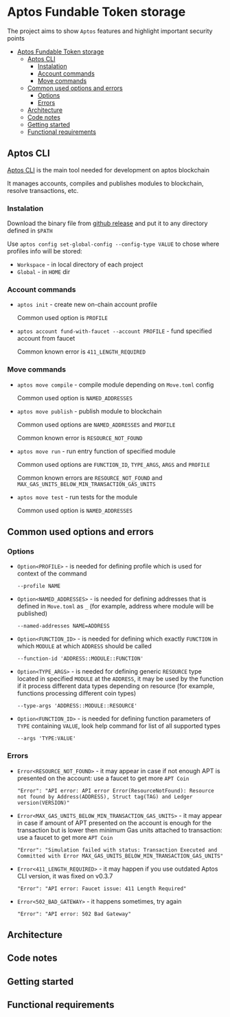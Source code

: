 # Aptos Fundable Token storage
The project aims to show `Aptos` features and highlight important security points

- [Aptos Fundable Token storage](#aptos-fundable-token-storage)
  - [Aptos CLI](#aptos-cli)
    - [Instalation](#instalation)
    - [Account commands](#account-commands)
    - [Move commands](#move-commands)
  - [Common used options and errors](#common-used-options-and-errors)
    - [Options](#options)
    - [Errors](#errors)
  - [Architecture](#architecture)
  - [Code notes](#code-notes)
  - [Getting started](#getting-started)
  - [Functional requirements](#functional-requirements)


## Aptos CLI
[Aptos CLI](https://github.com/aptos-labs/aptos-core/releases?q=CLI) is the main tool needed for development on aptos blockchain

It manages accounts, compiles and publishes modules to blockchain, resolve transactions, etc.

### Instalation
Download the binary file from [github release](https://github.com/aptos-labs/aptos-core/releases?q=CLI) and put it to any directory defined in `$PATH`

Use `aptos config set-global-config --config-type VALUE` to chose where profiles info will be stored:
- `Workspace` - in local directory of each project
- `Global` - in `HOME` dir

### Account commands
- `aptos init` - create new on-chain account profile

  Common used option is `PROFILE`

- `aptos account fund-with-faucet --account PROFILE` - fund specified account from faucet

  Common known error is `411_LENGTH_REQUIRED`

### Move commands
- `aptos move compile` - compile module depending on `Move.toml` config

  Common used option is `NAMED_ADDRESSES`

- `aptos move publish` - publish module to blockchain

  Common used options are `NAMED_ADDRESSES` and `PROFILE`

  Common known error is `RESOURCE_NOT_FOUND`

- `aptos move run` - run entry function of specified module

  Common used options are `FUNCTION_ID`, `TYPE_ARGS`, `ARGS` and `PROFILE`

  Common known errors are `RESOURCE_NOT_FOUND` and `MAX_GAS_UNITS_BELOW_MIN_TRANSACTION_GAS_UNITS`

- `aptos move test` - run tests for the module

  Common used option is `NAMED_ADDRESSES`


## Common used options and errors
### Options
- `Option<PROFILE>` - is needed for defining profile which is used for context of the command

  `--profile NAME`

- `Option<NAMED_ADDRESSES>` - is needed for defining addresses that is defined in `Move.toml` as `_` (for example, address where module will be published)

  `--named-addresses NAME=ADDRESS`

- `Option<FUNCTION_ID>` - is needed for defining which exactly `FUNCTION` in which `MODULE` at which `ADDRESS` should be called

  `--function-id 'ADDRESS::MODULE::FUNCTION'`

- `Option<TYPE_ARGS>` - is needed for defining generic `RESOURCE` type located in specified `MODULE` at the `ADDRESS`, it may be used by the function if it process different data types depending on resource (for example, functions processing different coin types)

  `--type-args 'ADDRESS::MODULE::RESOURCE'`

- `Option<FUNCTION_ID>` - is needed for defining function parameters of `TYPE` containing `VALUE`, look help command for list of all supported types

  `--args 'TYPE:VALUE'`

### Errors
- `Error<RESOURCE_NOT_FOUND>` - it may appear in case if not enough APT is presented on the account: use a faucet to get more `APT Coin`

  `"Error": "API error: API error Error(ResourceNotFound): Resource not found by Address(ADDRESS), Struct tag(TAG) and Ledger version(VERSION)"`

- `Error<MAX_GAS_UNITS_BELOW_MIN_TRANSACTION_GAS_UNITS>` - it may appear in case if amount of APT presented on the account is enough for the transaction but is lower then minimum Gas units attached to transaction: use a faucet to get more `APT Coin`

  `"Error": "Simulation failed with status: Transaction Executed and Committed with Error MAX_GAS_UNITS_BELOW_MIN_TRANSACTION_GAS_UNITS"`

- `Error<411_LENGTH_REQUIRED>` - it may happen if you use outdated Aptos CLI version, it was fixed on v0.3.7

  `"Error": "API error: Faucet issue: 411 Length Required"`

- `Error<502_BAD_GATEWAY>` - it happens sometimes, try again

  `"Error": "API error: 502 Bad Gateway"`


## Architecture

## Code notes

## Getting started

## Functional requirements